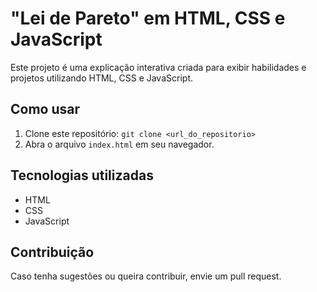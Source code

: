 # "Lei de Pareto" em HTML, CSS e JavaScript

Este projeto é uma explicação interativa criada para exibir habilidades e projetos utilizando HTML, CSS e JavaScript.

## Como usar
1. Clone este repositório: `git clone <url_do_repositorio>`
2. Abra o arquivo `index.html` em seu navegador.

## Tecnologias utilizadas
- HTML
- CSS
- JavaScript

## Contribuição
Caso tenha sugestões ou queira contribuir, envie um pull request. 